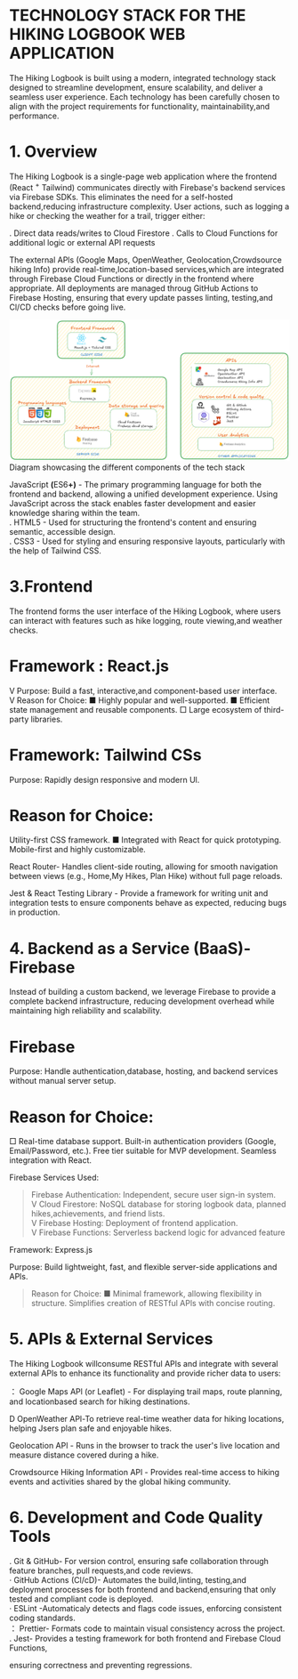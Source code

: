 # TECHNOLOGY STACK FOR THE HIKING LOGBOOK WEB APPLICATION

The Hiking Logbook is built using a modern, integrated technology stack designed to streamline development, ensure scalability, and deliver a seamless user experience. Each technology has been carefully chosen to align with the project requirements for functionality, maintainability,and performance.

# 1. Overview

The Hiking Logbook is a single-page web application where the frontend (React $^ +$ Tailwind) communicates directly with Firebase's backend services via Firebase SDKs. This eliminates the need for a self-hosted backend,reducing infrastructure complexity. User actions, such as logging a hike or checking the weather for a trail, trigger either:

. Direct data reads/writes to Cloud Firestore . Calls to Cloud Functions for additional logic or external APl requests

The external APls (Google Maps, OpenWeather, Geolocation,Crowdsource hiking Info) provide real-time,location-based services,which are integrated through Firebase Cloud Functions or directly in the frontend where appropriate. All deployments are managed throug GitHub Actions to Firebase Hosting, ensuring that every update passes linting, testing,and Cl/CD checks before going live.

![text alt](Untitled-2025-08-13-1535.png)  
Diagram showcasing the different components of the tech stack

JavaScript $\pmb { \left( \mathsf { E S 6 } + \right) }$ - The primary programming language for both the frontend and backend, allowing a unified development experience. Using JavaScript across the stack enables faster development and easier knowledge sharing within the team.   
. HTML5 - Used for structuring the frontend's content and ensuring semantic, accessible design.   
. CSS3 - Used for styling and ensuring responsive layouts, particularly with the help of Tailwind CSS.

# 3.Frontend

The frontend forms the user interface of the Hiking Logbook, where users can interact with features such as hike logging, route viewing,and weather checks.

# Framework : React.js

V Purpose: Build a fast, interactive,and component-based user interface.   
V Reason for Choice: ■ Highly popular and well-supported. ■ Efficient state management and reusable components. □ Large ecosystem of third-party libraries.

# Framework: Tailwind CSs

Purpose: Rapidly design responsive and modern Ul.

# Reason for Choice:

Utility-first CSS framework. ■ Integrated with React for quick prototyping. Mobile-first and highly customizable.

React Router- Handles client-side routing, allowing for smooth navigation between views (e.g., Home,My Hikes, Plan Hike) without full page reloads.

Jest & React Testing Library - Provide a framework for writing unit and integration tests to ensure components behave as expected, reducing bugs in production.

# 4. Backend as a Service (BaaS)-Firebase

Instead of building a custom backend, we leverage Firebase to provide a complete backend infrastructure, reducing development overhead while maintaining high reliability and scalability.

# Firebase

Purpose: Handle authentication,database, hosting, and backend services without manual server setup.

# Reason for Choice:

□ Real-time database support. Built-in authentication providers (Google, Email/Password, etc.). Free tier suitable for MVP development. Seamless integration with React.

Firebase Services Used:

>Firebase Authentication: Independent, secure user sign-in system.   
V Cloud Firestore: NoSQL database for storing logbook data, planned hikes,achievements, and friend lists.   
V Firebase Hosting: Deployment of frontend application.   
V Firebase Functions: Serverless backend logic for advanced feature

Framework: Express.js

Purpose: Build lightweight, fast, and flexible server-side applications and APls.

> Reason for Choice: ■ Minimal framework, allowing flexibility in structure. Simplifies creation of RESTful APls with concise routing.

# 5. APls & External Services

The Hiking Logbook willconsume RESTful APls and integrate with several external APls to enhance its functionality and provide richer data to users:

： Google Maps APl (or Leaflet) - For displaying trail maps, route planning, and locationbased search for hiking destinations.

D OpenWeather APl-To retrieve real-time weather data for hiking locations, helping Jsers plan safe and enjoyable hikes.

Geolocation APl - Runs in the browser to track the user's live location and measure distance covered during a hike.

Crowdsource Hiking Information APl - Provides real-time access to hiking events and activities shared by the global hiking community.

# 6. Development and Code Quality Tools

. Git & GitHub- For version control, ensuring safe collaboration through feature branches, pull requests,and code reviews.   
· GitHub Actions (Cl/cD)- Automates the build,linting, testing,and deployment processes for both frontend and backend,ensuring that only tested and compliant code is deployed.   
· ESLint -Automaticaly detects and flags code issues, enforcing consistent coding standards.   
： Prettier- Formats code to maintain visual consistency across the project.   
. Jest- Provides a testing framework for both frontend and Firebase Cloud Functions,

ensuring correctness and preventing regressions.
